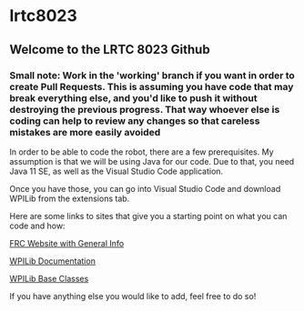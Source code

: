 # lrtc8023


## Welcome to the LRTC 8023 Github 

### Small note: Work in the 'working' branch if you want in order to create Pull Requests. This is assuming you have code that may break everything else, and you'd like to push it without destroying the previous progress. That way whoever else is coding can help to review any changes so that careless mistakes are more easily avoided

In order to be able to code the robot, there are a few prerequisites. My assumption is that we will be using Java for our code. 
Due to that, you need Java 11 SE, as well as the Visual Studio Code application. 

Once you have those, you can go into Visual Studio Code and download WPILib from the extensions tab. 

Here are some links to sites that give you a starting point on what you can code and how:

[FRC Website with General Info](https://www.firstinspires.org/sites/default/files/uploads/resource_library/frc/team-resources/tca/tca-programming.pdf)  

[WPILib Documentation](https://docs.wpilib.org/en/latest/index.html)

[WPILib Base Classes](https://docs.wpilib.org/en/latest/docs/software/vscode-overview/creating-robot-program.html#choosing-a-base-class)

If you have anything else you would like to add, feel free to do so!
